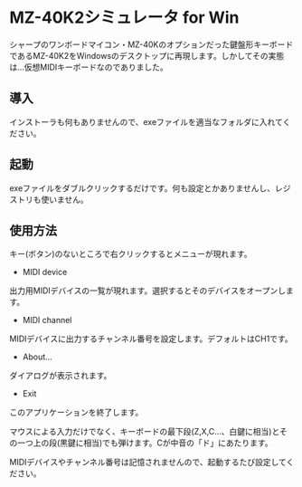 # MZ-40K2シミュレータ for Win
シャープのワンボードマイコン・MZ-40Kのオプションだった鍵盤形キーボードであるMZ-40K2をWindowsのデスクトップに再現します。しかしてその実態は…仮想MIDIキーボードなのでありました。
## 導入
インストーラも何もありませんので、exeファイルを適当なフォルダに入れてください。
## 起動
exeファイルをダブルクリックするだけです。何も設定とかありませんし、レジストリも使いません。
## 使用方法
キー(ボタン)のないところで右クリックするとメニューが現れます。
* MIDI device

出力用MIDIデバイスの一覧が現れます。選択するとそのデバイスをオープンします。
* MIDI channel

MIDIデバイスに出力するチャンネル番号を設定します。デフォルトはCH1です。
* About...

ダイアログが表示されます。
* Exit

このアプリケーションを終了します。

マウスによる入力だけでなく、キーボードの最下段(Z,X,C...、白鍵に相当)とその一つ上の段(黒鍵に相当)でも弾けます。Cが中音の「ド」にあたります。

MIDIデバイスやチャンネル番号は記憶されませんので、起動するたび設定してください。
